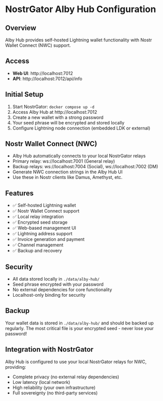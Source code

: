 # NostrGator Alby Hub Configuration

## Overview
Alby Hub provides self-hosted Lightning wallet functionality with Nostr Wallet Connect (NWC) support.

## Access
- **Web UI**: http://localhost:7012
- **API**: http://localhost:7012/api/info

## Initial Setup
1. Start NostrGator: `docker compose up -d`
2. Access Alby Hub at http://localhost:7012
3. Create a new wallet with a strong password
4. Your seed phrase will be encrypted and stored locally
5. Configure Lightning node connection (embedded LDK or external)

## Nostr Wallet Connect (NWC)
- Alby Hub automatically connects to your local NostrGator relays
- Primary relay: ws://localhost:7001 (General relay)
- Backup relays: ws://localhost:7004 (Social), ws://localhost:7002 (DM)
- Generate NWC connection strings in the Alby Hub UI
- Use these in Nostr clients like Damus, Amethyst, etc.

## Features
- ✅ Self-hosted Lightning wallet
- ✅ Nostr Wallet Connect support
- ✅ Local relay integration
- ✅ Encrypted seed storage
- ✅ Web-based management UI
- ✅ Lightning address support
- ✅ Invoice generation and payment
- ✅ Channel management
- ✅ Backup and recovery

## Security
- All data stored locally in `./data/alby-hub/`
- Seed phrase encrypted with your password
- No external dependencies for core functionality
- Localhost-only binding for security

## Backup
Your wallet data is stored in `./data/alby-hub/` and should be backed up regularly.
The most critical file is your encrypted seed - never lose your password!

## Integration with NostrGator
Alby Hub is configured to use your local NostrGator relays for NWC, providing:
- Complete privacy (no external relay dependencies)
- Low latency (local network)
- High reliability (your own infrastructure)
- Full sovereignty (no third-party services)
